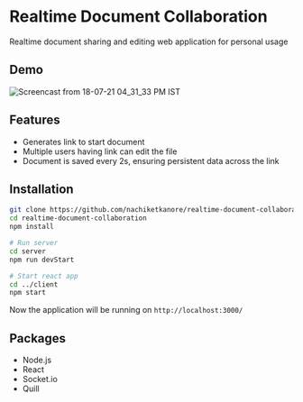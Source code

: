 # Realtime Document Collaboration
Realtime document sharing and editing web application for personal usage

## Demo
![Screencast from 18-07-21 04_31_33 PM IST](https://user-images.githubusercontent.com/44920607/126065438-95186507-1d6c-45ee-b186-7949c5452d05.gif)

## Features
- Generates link to start document
- Multiple users having link can edit the file
- Document is saved every 2s, ensuring persistent data across the link

## Installation
```bash
git clone https://github.com/nachiketkanore/realtime-document-collaboration.git
cd realtime-document-collaboration
npm install

# Run server
cd server
npm run devStart

# Start react app
cd ../client
npm start
```

Now the application will be running on `http://localhost:3000/`

## Packages
- Node.js
- React
- Socket.io
- Quill
